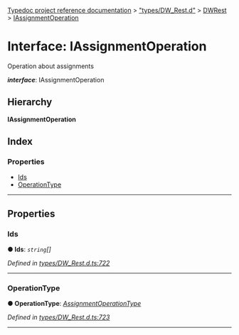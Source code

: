 [Typedoc project reference documentation](../README.md) > ["types/DW_Rest.d"](../modules/_types_dw_rest_d_.md) > [DWRest](../modules/_types_dw_rest_d_.dwrest.md) > [IAssignmentOperation](../interfaces/_types_dw_rest_d_.dwrest.iassignmentoperation.md)

# Interface: IAssignmentOperation

Operation about assignments

*__interface__*: IAssignmentOperation

## Hierarchy

**IAssignmentOperation**

## Index

### Properties

* [Ids](_types_dw_rest_d_.dwrest.iassignmentoperation.md#ids)
* [OperationType](_types_dw_rest_d_.dwrest.iassignmentoperation.md#operationtype)

---

## Properties

<a id="ids"></a>

###  Ids

**● Ids**: *`string`[]*

*Defined in [types/DW_Rest.d.ts:722](https://github.com/DocuWare/REST-Sample-TS/blob/22cf36b/src/types/DW_Rest.d.ts#L722)*

___
<a id="operationtype"></a>

###  OperationType

**● OperationType**: *[AssignmentOperationType](../enums/_types_dw_rest_d_.dwrest.assignmentoperationtype.md)*

*Defined in [types/DW_Rest.d.ts:723](https://github.com/DocuWare/REST-Sample-TS/blob/22cf36b/src/types/DW_Rest.d.ts#L723)*

___

